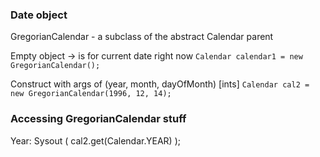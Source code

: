 ### Date object

GregorianCalendar - a subclass of the abstract Calendar parent

Empty object -> is for current date right now
`Calendar calendar1 = new GregorianCalendar();`

Construct with args of (year, month, dayOfMonth) [ints]
`Calendar cal2 = new GregorianCalendar(1996, 12, 14); `

### Accessing GregorianCalendar stuff
Year:
Sysout ( cal2.get(Calendar.YEAR) ); 

